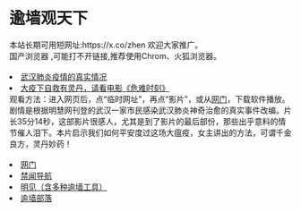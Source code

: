 # 逾墙观天下
<div>本站长期可用短网址:https://x.co/zhen 欢迎大家推广。</div>
<div>国产浏览器 ,可能打不开链接,推荐使用Chrom、火狐浏览器。</div>
<div><BR></div>

 <li><font class="ws11"><a href=https://x.co/pcp title="" target="_blank">武汉肺炎疫情的真实情况</a></font></li>
  <li><font class="ws11"><a href=https://raw.githack.com/otiny/up/master/show002.htm title="" target="_blank">大疫下自救有灵丹，请看电影《危难时刻》</a></font></li>
<div>观看方法：进入网页后，点“临时网址”，再点“影片”，或从<a href="https://github.com/odoor2/oo/blob/master/README.md" title="" target="_blank">网门</a></font></li>，下载软件播放。</div>
 
  <div>
剧情是根据明慧网刊登的武汉一家市民感染武汉肺炎神奇治愈的真实事件改编。片长35分14秒，这部影片很感人，尤其是到了影片的最后部份，那些出乎意料的情节催人泪下。本片启示我们如何平安度过这场大瘟疫，女主讲出的方法，可谓千金良方，灵丹妙药！</div> 
  

<div><BR></div>

 

 <li><font class="ws11"><a href="https://github.com/odoor2/oo/blob/master/README.md" title="" target="_blank">网门</a></font></li  
  <UL> 
<li><font class="ws11"><a href="https://github.com/jyg66/4/wiki" title="" target="_blank">禁闻导航</a></font></li   
 <UL> 
 <li><font class="ws11"><a href="https://github.com/wlrgim293/www/blob/master/README.md" title="" target="_blank">明见（含多种逾墙工具）</a></font></li  

 

<UL>  

    
<li><font class="ws11"><a href="https://github.com/osurf/zdy/blob/master/README.md" title="" target="_blank">逾墙部落</a></font></li>
<div><BR></div>
 
